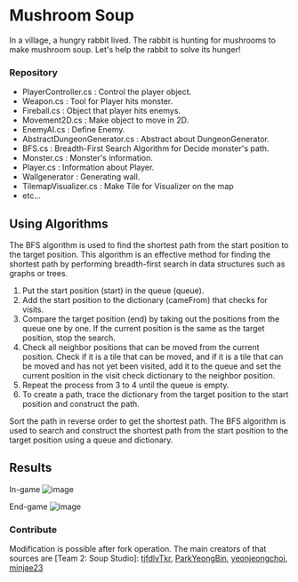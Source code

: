 # Mushroom Soup

In a village, a hungry rabbit lived. The rabbit is hunting for mushrooms to make mushroom soup. Let's help the rabbit to solve its hunger!

### Repository
- PlayerController.cs : Control the player object.
- Weapon.cs : Tool for Player hits monster.
- Fireball.cs : Object that player hits enemys.
- Movement2D.cs : Make object to move in 2D.
- EnemyAI.cs : Define Enemy.
- AbstractDungeonGenerator.cs : Abstract about DungeonGenerator.
- BFS.cs : Breadth-First Search Algorithm for Decide monster's path.
- Monster.cs : Monster's information.
- Player.cs : Information about Player.
- Wallgenerator : Generating wall.
- TilemapVisualizer.cs : Make Tile for Visualizer on the map
- etc...

## Using Algorithms
The BFS algorithm is used to find the shortest path from the start position to the target position. This algorithm is an effective method for finding the shortest path by performing breadth-first search in data structures such as graphs or trees.

1. Put the start position (start) in the queue (queue).
2. Add the start position to the dictionary (cameFrom) that checks for visits.
3. Compare the target position (end) by taking out the positions from the queue one by one. If the current position is the same as the target position, stop the search.
4. Check all neighbor positions that can be moved from the current position. Check if it is a tile that can be moved, and if it is a tile that can be moved and has not yet been visited, add it to the queue and set the current position in the visit check dictionary to the neighbor position.
5. Repeat the process from 3 to 4 until the queue is empty.
6. To create a path, trace the dictionary from the target position to the start position and construct the path.

Sort the path in reverse order to get the shortest path. The BFS algorithm is used to search and construct the shortest path from the start position to the target position using a queue and dictionary.

## Results

In-game
![image](https://github.com/tjfdlvTkr/Mushroom_Soup/assets/87065226/d225ad46-a0ec-40ac-bc7c-4c21bb25a580)

End-game
![image](https://github.com/tjfdlvTkr/Mushroom_Soup/assets/87065226/c0dc1a23-0792-4369-877b-8cff7c83bc02)


### Contribute
Modification is possible after fork operation. The main creators of that sources are [Team 2: Soup Studio]: [tjfdlvTkr](https://github.com/tjfdlvTkr), [ParkYeongBin](https://github.com/ParkYeongBin), [yeonjeongchoi](https://github.com/yeonjeonchoi), [minjae23](https://github.com/minjae23)
